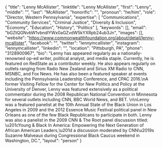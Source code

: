 {
  "title": "Lenny McAllister",
  "linktitle": "Lenny McAllister",
  "first": "Lenny",
  "middle": "",
  "last": "McAllister",
  "honorific": "",
  "pronoun": "he/him",
  "role": "Director, Western Pennsylvania",
  "expertise": [
    "Communications",
    "Community Services",
    "Criminal Justice",
    "Diversity & Inclusion",
    "Economy",
    "Education",
    "History",
    "Politics"
  ],
  "keywords": [],
  "email": "bGZtQGNvbW1vbndlYWx0aGZvdW5kYXRpb24ub3Jn",
  "images": [],
  "website": "https://www.commonwealthfoundation.org/about/detail/lenny-mcallister",
  "facebook": "",
  "twitter": "lennymcallister",
  "instagram": "lennymcallister",
  "linkedin": "",
  "location": "Pittsburgh, PA",
  "phone": "3128900967",
  "bio": "Lenny has appeared regularly as a nationally-renowned op-ed writer, political analyst, and media staple. Currently, he is featured on RedState as a contributor weekly. He also appears regularly on outlets ranging from Radio New Zealand and Sirius XM Radio to CNN, MSNBC, and Fox News. He has also been a featured speaker at events including the Pennsylvania Leadership Conference, and CPAC 2016.\nA former Visiting Fellow for the Center for New Politics and Policy at the University of Denver, Lenny was featured extensively as a political commentator during the 2008 Republican National Convention in Minnesota for several outlets including CNN, BBC World News, and BET.  \n\nLenny was a featured panelist at the 10th Annual State of the Black Union in Los Angeles in 2009 and the 2012 Essence Music Festival political panel in New Orleans as one of the few Black Republicans to participate in both. Lenny was also a panelist in the 2009 CNN & The Root panel discussion titled: \u201cYoung & Black In America: Empowering the Next Generation of African American Leaders,\u201d a discussion moderated by CNN\u2019s Suzanne Malveaux during Congressional Black Caucus weekend in Washington, DC.",
  "layout": "person"
}
